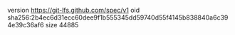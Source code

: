 version https://git-lfs.github.com/spec/v1
oid sha256:2b4ec6d31ecc60dee9f1b555345dd59740d55f4145b838840a6c394e39c36af6
size 44885
